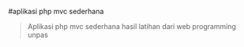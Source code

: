 #aplikasi php mvc sederhana
> Aplikasi php mvc sederhana
> hasil latihan dari web programming unpas
